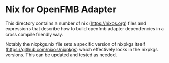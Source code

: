 # Nix for OpenFMB Adapter

This directory contains a number of nix (https://nixos.org) files and expressions that describe
how to build openfmb adapter dependencies in a cross compile friendly way.

Notably the nixpkgs.nix file sets a specific version of nixpkgs itself (https://github.com/nixos/nixpkgs)
which effectively locks in the nixpkgs versions. This can be updated and tested as
needed.
